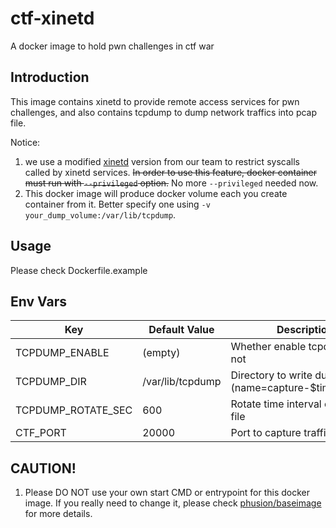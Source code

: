 # ctf-xinetd
A docker image to hold pwn challenges in ctf war

## Introduction
This image contains xinetd to provide remote access services for pwn challenges, and also contains tcpdump to dump network traffics into pcap file.

Notice: 
1. we use a modified [xinetd](https://github.com/Asuri-Team/xinetd-kafel) version from our team to restrict syscalls called by xinetd services. ~~In order to use this feature, docker container must run with `--privileged` option.~~ No more `--privileged` needed now.
2. This docker image will produce docker volume each you create container from it. Better specify one using `-v your_dump_volume:/var/lib/tcpdump`.

## Usage
Please check Dockerfile.example

## Env Vars
| Key | Default Value | Description |
| --- | ------------- | ----------- |
| TCPDUMP_ENABLE | (empty) | Whether enable tcpdump or not |
| TCPDUMP_DIR | /var/lib/tcpdump | Directory to write dump files (name=capture-$timestr.pcap) |
| TCPDUMP_ROTATE_SEC | 600 | Rotate time interval of capture file |
| CTF_PORT | 20000 | Port to capture traffic from |

## CAUTION!
1. Please DO NOT use your own start CMD or entrypoint for this docker image. If you really need to change it, please check [phusion/baseimage](https://github.com/phusion/baseimage-docker) for more details.

